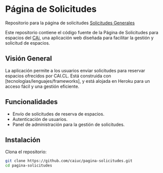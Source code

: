 # Página de Solicitudes

Repositorio para la página de solicitudes [Solicitudes Generales](http://solicitudes.cai.cl)

Este repositorio contiene el código fuente de la Página de Solicitudes para espacios del [CAi](cai.cl), una aplicación web diseñada para facilitar la gestión y solicitud de espacios.

## Visión General

La aplicación permite a los usuarios enviar solicitudes para reservar espacios ofrecidos por CAI.CL. Está construida con [tecnologías/lenguajes/frameworks], y está alojada en Heroku para un acceso fácil y una gestión eficiente.

## Funcionalidades

- Envío de solicitudes de reserva de espacios.
- Autenticación de usuarios.
- Panel de administración para la gestión de solicitudes.

## Instalación

Clona el repositorio:

```bash
git clone https://github.com/caiuc/pagina-solicitudes.git
cd pagina-solicitudes
```
